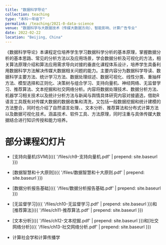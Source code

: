 ```yaml
---
title: "数据科学导论"
collection: teaching
type: "本科一年级下"
permalink: /teaching/2021-0-data-science
venue: "数据科学与大数据技术（传媒大数据方向）、智能影响、计算广告专业"
date: 2022-02-22
location: "Beijing, China"
---
```


《数据科学导论》本课程定位培养学生学习数据科学分析的基本原理，掌握数据分析的基本思路、常见的分析方法以及应用场景，学会数据分析及可视化的方法，相关算法原理介绍和算法应用需求导向对接的垂直化课程体系设计，培养学生具备利用数据科学方法解决传媒大数据相关问题的能力。主要内容分为数据科学导读、数据科学主要方法、统计学习方法、数据处理综述、数据可视化、线性分类、重抽样方法、模型选择和正则化、决策树与组合学习、支持向量机、神经网络、无监督学习、推荐算法、文本挖掘和社交网络分析。内容将数据处理技术、数据分析方法、机器学习相关技术以及统计分析方法与新闻与舆情具体研究内容对接遴选，借助R语言工具既有对传媒大数据的数据收集和清洗，又包括一般数据挖掘和统计建模的方法整合，同时也介绍了自然语言处理、、文本分析、推荐算法和分布式计算方法以及数据可视化技术。涵盖技术、软件工具、方法原理，同时注重与具体传媒大数据结合进行知识传授和能力培养。


部分课程幻灯片
======

- [支持向量机(SVM)]({{ '/files/ch9-支持向量机.pdf' | prepend: site.baseurl }}) 

- [数据智慧和十大原则]({{ '/files/数据智慧和十大原则.pdf' | prepend: site.baseurl }})

- [数据分析报告基础]({{ '/files/数据分析报告基础.pdf' | prepend: site.baseurl }})

- [无监督学习]({{ '/files/ch10-无监督学习.pdf' | prepend: site.baseurl }})和[推荐算法]({{ '/files/ch11-推荐算法.pdf' | prepend: site.baseurl }})


- [文本分析]({{ '/files/ch12-文本挖掘.pdf' | prepend: site.baseurl }})和[社交网络分析]({{ '/files/ch13-社交网络分析.pdf' | prepend: site.baseurl }})

- 计算社会学和计算传播学

